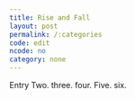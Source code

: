 ```yaml
---
title: Rise and Fall
layout: post
permalink: /:categories
code: edit
ncode: no
category: none
---
```


Entry Two. three. four. Five. six. 